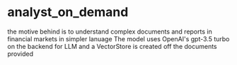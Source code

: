 # analyst_on_demand


the motive behind is to understand complex documents and reports in financial markets in simpler lanuage
The model uses OpenAI's gpt-3.5 turbo on the backend for LLM and a VectorStore is created off the documents provided
